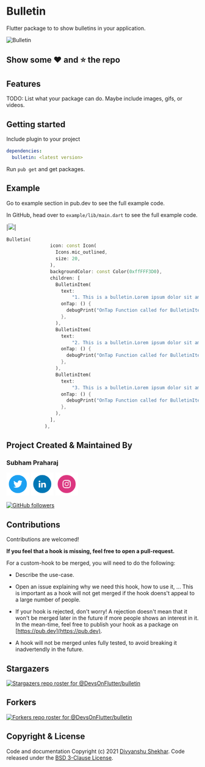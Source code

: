 # Bulletin

Flutter package to to show bulletins in your application.

<img src="https://i.imgur.com/8lWk9rd.jpg" title="Bulletin"/>

## Show some :heart: and :star: the repo

<!-- ## Demo -->

## Features

TODO: List what your package can do. Maybe include images, gifs, or videos.

## Getting started

Include plugin to your project

```yml
dependencies:
  bulletin: <latest version>
```
Run `pub get` and get packages.

## Example
Go to example section in pub.dev to see the full example code.

In GitHub, head over to `example/lib/main.dart` to see the full example code.

|<img height=500 src="https://i.imgur.com/suiSFeN.png"/>|

```dart
Bulletin(
                icon: const Icon(
                  Icons.mic_outlined,
                  size: 20,
                ),
                backgroundColor: const Color(0xffFFF3D0),
                children: [
                  BulletinItem(
                    text:
                        "1. This is a bulletin.Lorem ipsum dolor sit amet, consectetur adipiscing elit. Morbi eget elementum libero.",
                    onTap: () {
                      debugPrint("OnTap Function called for BulletinItem 1 ");
                    },
                  ),
                  BulletinItem(
                    text:
                        "2. This is a bulletin.Lorem ipsum dolor sit amet, consectetur adipiscing elit. Morbi eget elementum libero.",
                    onTap: () {
                      debugPrint("OnTap Function called for BulletinItem 2 ");
                    },
                  ),
                  BulletinItem(
                    text:
                        "3. This is a bulletin.Lorem ipsum dolor sit amet, consectetur adipiscing elit. Morbi eget elementum libero.",
                    onTap: () {
                      debugPrint("OnTap Function called for BulletinItem 3 ");
                    },
                  ),
                ],
              ),
```

## Project Created & Maintained By

### Subham Praharaj

<a href="https://twitter.com/SubhamPraharaj6"><img src="https://github.com/aritraroy/social-icons/blob/master/twitter-icon.png?raw=true" width="60"></a> <a href="https://www.linkedin.com/in/subham-praharaj-66b172179/"><img src="https://github.com/aritraroy/social-icons/blob/master/linkedin-icon.png?raw=true" width="60"></a> <a href="https://instagram.com/the_champ_subham_865"><img src="https://github.com/aritraroy/social-icons/blob/master/instagram-icon.png?raw=true" width="60"></a>

[![GitHub followers](https://img.shields.io/github/followers/skpraharaj.svg?style=social&label=Follow)](https://github.com/skpraharaj/)

## Contributions

Contributions are welcomed!

**If you feel that a hook is missing, feel free to open a pull-request.**

For a custom-hook to be merged, you will need to do the following:

* Describe the use-case.

* Open an issue explaining why we need this hook, how to use it, ...
  This is important as a hook will not get merged if the hook doens't appeal to
  a large number of people.

* If your hook is rejected, don't worry! A rejection doesn't mean that it won't
  be merged later in the future if more people shows an interest in it.
  In the mean-time, feel free to publish your hook as a package on [https://pub.dev](https://pub.dev).

* A hook will not be merged unles fully tested, to avoid breaking it inadvertendly in the future.
  
## Stargazers

[![Stargazers repo roster for @DevsOnFlutter/bulletin](https://reporoster.com/stars/dark/DevsOnFlutter/bulletin)](https://github.com/DevsOnFlutter/bulletin/stargazers)

## Forkers

[![Forkers repo roster for @DevsOnFlutter/bulletin](https://reporoster.com/forks/dark/DevsOnFlutter/bulletin)](https://github.com/DevsOnFlutter/bulletin/network/members)

## Copyright & License

Code and documentation Copyright (c) 2021 [Divyanshu Shekhar](https://hackthedeveloper.com). Code released under the [BSD 3-Clause License](./LICENSE).

